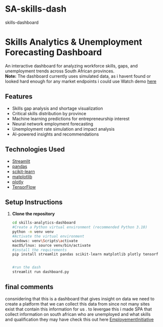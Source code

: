 # SA-skills-dash
skills-dashboard
# Skills Analytics & Unemployment Forecasting Dashboard

An interactive dashboard for analyzing workforce skills, gaps, and unemployment trends across South African provinces.  
**Note:** The dashboard currently uses simulated data, as i havent found or looked hard enough for any market endpoints i could use
Watch demo [here](https://drive.google.com/file/d/1umITO0KS6nOWbx4h0RxmUhbhbzcq-i-M/view?usp=sharing)

## Features

- Skills gap analysis and shortage visualization
- Critical skills distribution by province
- Machine learning predictions for entrepreneurship interest
- Neural network employment forecasting
- Unemployment rate simulation and impact analysis
- AI-powered insights and recommendations

## Technologies Used

- [Streamlit](https://streamlit.io/)
- [pandas](https://pandas.pydata.org/)
- [scikit-learn](https://scikit-learn.org/)
- [matplotlib](https://matplotlib.org/)
- [plotly](https://plotly.com/python/)
- [TensorFlow](https://www.tensorflow.org/)

## Setup Instructions

1. **Clone the repository**
   ```bash
   cd skills-analytics-dashboard
   #Create a Python virtual environment (recommended Python 3.10)
   python -m venv venv
   #Activate the virtual environment
   windows: venv\Scripts\activate
   macOS/lnux: source venv/bin/activate
   #install the requirements
   pip install streamlit pandas scikit-learn matplotlib plotly tensorflow


   #run the dash
   streamlit run dashboard.py
## final comments
consnidering that this is a dashboard that gives insight on data we need to create a platform that we can collect this data from since not many sites exist that contain this information for us .
to levergae this i made SPA that collect information on south african who are unemployed and what skills and qualification they may have check this out here [EmployementInitiative](https://github.com/dreadnought147/skills-collect)


